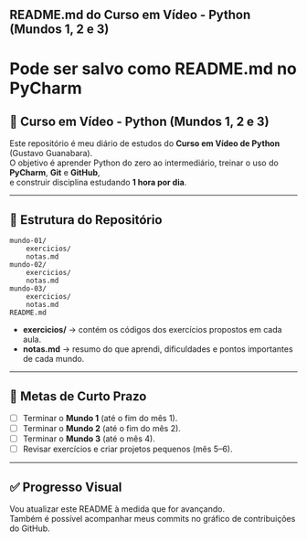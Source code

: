 ## README.md do Curso em Vídeo - Python (Mundos 1, 2 e 3)
# Pode ser salvo como README.md no PyCharm

## 📌 Curso em Vídeo - Python (Mundos 1, 2 e 3)

Este repositório é meu diário de estudos do **Curso em Vídeo de Python** (Gustavo Guanabara).  
O objetivo é aprender Python do zero ao intermediário, treinar o uso do **PyCharm**, **Git** e **GitHub**,  
e construir disciplina estudando **1 hora por dia**.

---

## 📌 Estrutura do Repositório

```
mundo-01/
    exercicios/
    notas.md
mundo-02/
    exercicios/
    notas.md
mundo-03/
    exercicios/
    notas.md
README.md
```

- **exercicios/** → contém os códigos dos exercícios propostos em cada aula.  
- **notas.md** → resumo do que aprendi, dificuldades e pontos importantes de cada mundo.  

---

## 🎯 Metas de Curto Prazo
- [ ] Terminar o **Mundo 1** (até o fim do mês 1).  
- [ ] Terminar o **Mundo 2** (até o fim do mês 2).  
- [ ] Terminar o **Mundo 3** (até o mês 4).  
- [ ] Revisar exercícios e criar projetos pequenos (mês 5–6).  

---

## ✅ Progresso Visual
Vou atualizar este README à medida que for avançando.  
Também é possível acompanhar meus commits no gráfico de contribuições do GitHub.
